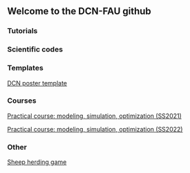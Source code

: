 ## Welcome to the DCN-FAU github

### Tutorials

### Scientific codes

### Templates
[DCN poster template](https://github.com/DCN-FAU/DCN_poster_template.git)

### Courses
[Practical course: modeling, simulation, optimization (SS2021)](https://github.com/DCN-FAU/practical_course_SS2021.git)

[Practical course: modeling, simulation, optimization (SS2022)](https://github.com/DCN-FAU/practical_course_SS2022.git)

### Other
[Sheep herding game](https://github.com/danielveldman/sheep_herding_game.git)
